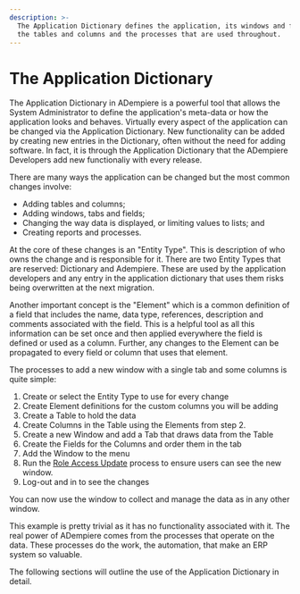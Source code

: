```yaml
---
description: >-
  The Application Dictionary defines the application, its windows and fields,
  the tables and columns and the processes that are used throughout.
---
```


# The Application Dictionary

The Application Dictionary in ADempiere is a powerful tool that allows the System Administrator to define the application's meta-data or how the application looks and behaves. Virtually every aspect of the application can be changed via the Application Dictionary. New functionality can be added by creating new entries in the Dictionary, often without the need for adding software. In fact, it is through the Application Dictionary that the ADempiere Developers add new functionaliy with every release.

There are many ways the application can be changed but the most common changes involve:

* Adding tables and columns;
* Adding windows, tabs and fields;
* Changing the way data is displayed, or limiting values to lists; and
* Creating reports and processes.

At the core of these changes is an "Entity Type". This is description of who owns the change and is responsible for it. There are two Entity Types that are reserved: Dictionary and Adempiere. These are used by the application developers and any entry in the application dictionary that uses them risks being overwritten at the next migration.

Another important concept is the "Element" which is a common definition of a field that includes the name, data type, references, description and comments associated with the field. This is a helpful tool as all this information can be set once and then applied everywhere the field is defined or used as a column. Further, any changes to the Element can be propagated to every field or column that uses that element.

The processes to add a new window with a single tab and some columns is quite simple:

1. Create or select the Entity Type to use for every change
2. Create Element definitions for the custom columns you will be adding
3. Create a Table to hold the data
4. Create Columns in the Table using the Elements from step 2.
5. Create a new Window and add a Tab that draws data from the Table
6. Create the Fields for the Columns and order them in the tab
7. Add the Window to the menu
8. Run the [Role Access Update](../../introduction/system-administration/general-rules/security-1/roles-and-managing-data-access/role-access-update.md) process to ensure users can see the new window.
9. Log-out and in to see the changes

You can now use the window to collect and manage the data as in any other window.

This example is pretty trivial as it has no functionality associated with it. The real power of ADempiere comes from the processes that operate on the data. These processes do the work, the automation, that make an ERP system so valuable.

The following sections will outline the use of the Application Dictionary in detail.

